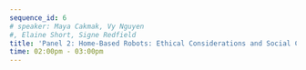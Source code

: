 ```yaml
---
sequence_id: 6
# speaker: Maya Cakmak, Vy Nguyen
#, Elaine Short, Signe Redfield
title: 'Panel 2: Home-Based Robots: Ethical Considerations and Social Change'
time: 02:00pm - 03:00pm
---
```

